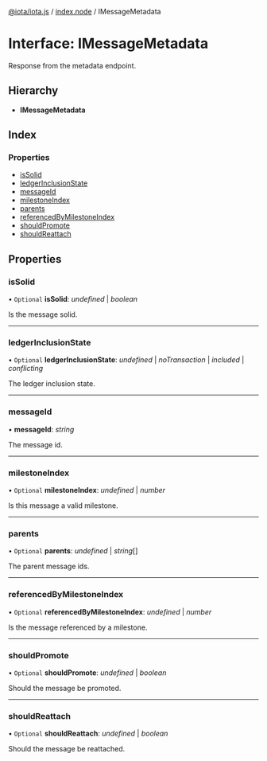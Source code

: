 [@iota/iota.js](../README.md) / [index.node](../modules/index_node.md) / IMessageMetadata

# Interface: IMessageMetadata

Response from the metadata endpoint.

## Hierarchy

* **IMessageMetadata**

## Index

### Properties

* [isSolid](index_node.imessagemetadata.md#issolid)
* [ledgerInclusionState](index_node.imessagemetadata.md#ledgerinclusionstate)
* [messageId](index_node.imessagemetadata.md#messageid)
* [milestoneIndex](index_node.imessagemetadata.md#milestoneindex)
* [parents](index_node.imessagemetadata.md#parents)
* [referencedByMilestoneIndex](index_node.imessagemetadata.md#referencedbymilestoneindex)
* [shouldPromote](index_node.imessagemetadata.md#shouldpromote)
* [shouldReattach](index_node.imessagemetadata.md#shouldreattach)

## Properties

### isSolid

• `Optional` **isSolid**: *undefined* \| *boolean*

Is the message solid.

___

### ledgerInclusionState

• `Optional` **ledgerInclusionState**: *undefined* \| *noTransaction* \| *included* \| *conflicting*

The ledger inclusion state.

___

### messageId

• **messageId**: *string*

The message id.

___

### milestoneIndex

• `Optional` **milestoneIndex**: *undefined* \| *number*

Is this message a valid milestone.

___

### parents

• `Optional` **parents**: *undefined* \| *string*[]

The parent message ids.

___

### referencedByMilestoneIndex

• `Optional` **referencedByMilestoneIndex**: *undefined* \| *number*

Is the message referenced by a milestone.

___

### shouldPromote

• `Optional` **shouldPromote**: *undefined* \| *boolean*

Should the message be promoted.

___

### shouldReattach

• `Optional` **shouldReattach**: *undefined* \| *boolean*

Should the message be reattached.
